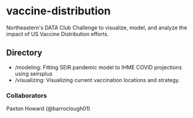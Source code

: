 # vaccine-distribution
Northeastern's DATA Club Challenge to visualize, model, and analyze the impact of US Vaccine Distribution efforts.

## Directory
- /modeling: Fitting SEIR pandemic model to IHME COVID projections using seirsplus
- /visualizing: Visualizing current vaccination locations and strategy.

### Collaborators
Paxton Howard (@barroclough01)
